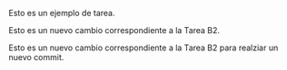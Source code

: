 Esto es un ejemplo de tarea.

Esto es un nuevo cambio correspondiente a la Tarea B2.

Esto es un nuevo cambio correspondiente a la Tarea B2 para realziar un nuevo commit.